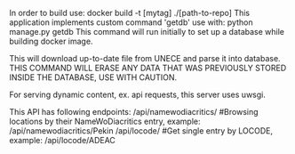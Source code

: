 In order to build use: docker build -t [mytag] ./[path-to-repo]
This application implements custom command 'getdb' use with:
python manage.py getdb
This command will run initially to set up a database while building docker image.

This will download up-to-date file from UNECE and parse it into database. THIS COMMAND WILL ERASE ANY DATA THAT WAS PREVIOUSLY STORED INSIDE THE DATABASE, USE WITH CAUTION.

For serving dynamic content, ex. api requests, this server uses uwsgi.

This API has following endpoints:
/api/namewodiacritics/<str> #Browsing locations by their NameWoDiacritics entry, example: /api/namewodiacritics/Pekin
/api/locode/<str>           #Get single entry by LOCODE, example: /api/locode/ADEAC
